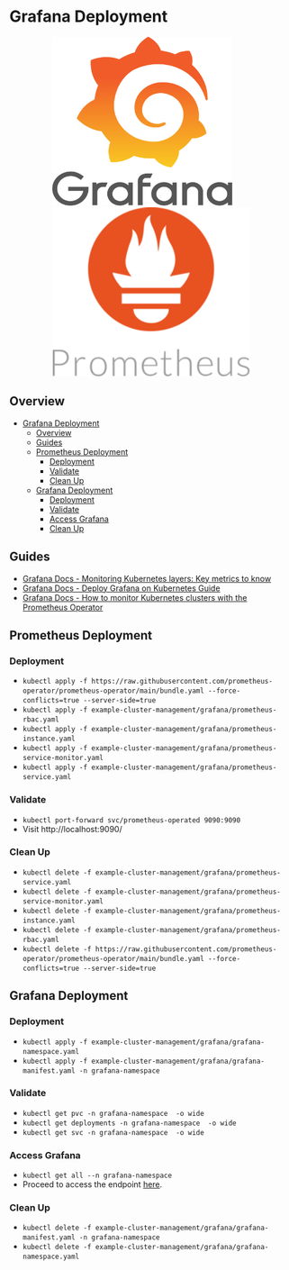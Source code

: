 # Grafana Deployment

<p align="center">
    <img src="../../imgs/grafana_logo.png" width="320" height="300"> 
    &nbsp;&nbsp;&nbsp;&nbsp;&nbsp;&nbsp;&nbsp;
    <img src="../../imgs/prometheus_logo.png" width="350" height="300">
</p>

## Overview

- [Grafana Deployment](#grafana-deployment)
  - [Overview](#overview)
  - [Guides](#guides)
  - [Prometheus Deployment](#prometheus-deployment)
    - [Deployment](#deployment)
    - [Validate](#validate)
    - [Clean Up](#clean-up)
  - [Grafana Deployment](#grafana-deployment-1)
    - [Deployment](#deployment-1)
    - [Validate](#validate-1)
    - [Access Grafana](#access-grafana)
    - [Clean Up](#clean-up-1)

## Guides

* [Grafana Docs - Monitoring Kubernetes layers: Key metrics to know](https://grafana.com/blog/2023/01/25/monitoring-kubernetes-layers-key-metrics-to-know/)
* [Grafana Docs - Deploy Grafana on Kubernetes Guide](https://grafana.com/docs/grafana/latest/setup-grafana/installation/kubernetes/)
* [Grafana Docs - How to monitor Kubernetes clusters with the Prometheus Operator](https://grafana.com/blog/2023/01/19/how-to-monitor-kubernetes-clusters-with-the-prometheus-operator)

## Prometheus Deployment

### Deployment

* ```kubectl apply -f https://raw.githubusercontent.com/prometheus-operator/prometheus-operator/main/bundle.yaml --force-conflicts=true --server-side=true```
* ```kubectl apply -f example-cluster-management/grafana/prometheus-rbac.yaml```
* ```kubectl apply -f example-cluster-management/grafana/prometheus-instance.yaml```
* ```kubectl apply -f example-cluster-management/grafana/prometheus-service-monitor.yaml```
* ```kubectl apply -f example-cluster-management/grafana/prometheus-service.yaml```

### Validate

* ```kubectl port-forward svc/prometheus-operated 9090:9090``` 
* Visit http://localhost:9090/

### Clean Up

* ```kubectl delete -f example-cluster-management/grafana/prometheus-service.yaml```
* ```kubectl delete -f example-cluster-management/grafana/prometheus-service-monitor.yaml```
* ```kubectl delete -f example-cluster-management/grafana/prometheus-instance.yaml```
* ```kubectl delete -f example-cluster-management/grafana/prometheus-rbac.yaml```
* ```kubectl delete -f https://raw.githubusercontent.com/prometheus-operator/prometheus-operator/main/bundle.yaml --force-conflicts=true --server-side=true```

## Grafana Deployment

### Deployment

* ```kubectl apply -f example-cluster-management/grafana/grafana-namespace.yaml```
* ```kubectl apply -f example-cluster-management/grafana/grafana-manifest.yaml -n grafana-namespace```

### Validate

* ```kubectl get pvc -n grafana-namespace  -o wide```
* ```kubectl get deployments -n grafana-namespace  -o wide```
* ```kubectl get svc -n grafana-namespace  -o wide```

### Access Grafana

* ```kubectl get all --n grafana-namespace```
* Proceed to access the endpoint [here](http://localhost:3000/).

### Clean Up

* ```kubectl delete -f example-cluster-management/grafana/grafana-manifest.yaml -n grafana-namespace```
* ```kubectl delete -f example-cluster-management/grafana/grafana-namespace.yaml```